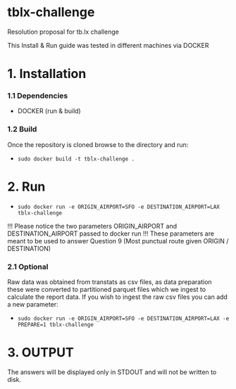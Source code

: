 # tblx-challenge
Resolution proposal for tb.lx challenge

This Install & Run guide was tested in different machines via DOCKER

# 1. Installation

  ### 1.1 Dependencies
   - DOCKER (run & build)
  
  ### 1.2 Build
  Once the repository is cloned browse to the directory and run:

  - ```sudo docker build -t tblx-challenge .```

 # 2. Run
 
  - ```sudo docker run -e ORIGIN_AIRPORT=SFO -e DESTINATION_AIRPORT=LAX tblx-challenge```
  
  !!! Please notice the two parameters ORIGIN_AIRPORT and DESTINATION_AIRPORT passed to docker run !!!
  These parameters are meant to be used to answer Question 9 (Most punctual route given ORIGIN / DESTINATION)
  
  ### 2.1 Optional
  Raw data was obtained from transtats as csv files, as data preparation these were converted to partitioned parquet files which we ingest to calculate the report data.
  If you wish to ingest the raw csv files you can add a new parameter:
  - ```sudo docker run -e ORIGIN_AIRPORT=SFO -e DESTINATION_AIRPORT=LAX -e PREPARE=1 tblx-challenge```
  
# 3. OUTPUT
  The answers will be displayed only in STDOUT and will not be written to disk.
  


